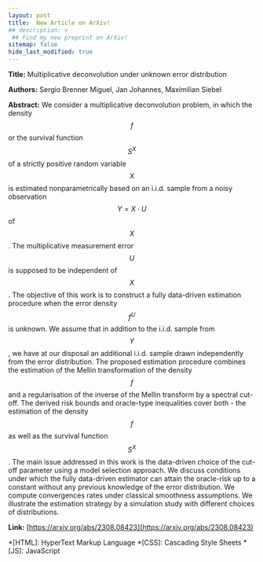 ```yaml
---
layout: post
title:  New Article on ArXiv! 
## description: >
 ## Find my new preprint on ArXiv!
sitemap: false
hide_last_modified: true
---
```

**Title:** Multiplicative deconvolution under unknown error distribution

**Authors:** Sergio Brenner Miguel, Jan Johannes, Maximilian Siebel

**Abstract:** We consider a multiplicative deconvolution problem, in which the density $$f$$ or the survival function $$S^X$$ of a strictly positive random variable $$X$$ is estimated nonparametrically based on an i.i.d. sample from a noisy observation $$Y=X⋅U$$ of $$X$$. The multiplicative measurement error $$U$$ is supposed to be independent of $$X$$. The objective of this work is to construct a fully data-driven estimation procedure when the error density $$f^U$$ is unknown. We assume that in addition to the i.i.d. sample from $$Y$$, we have at our disposal an additional i.i.d. sample drawn independently from the error distribution. The proposed estimation procedure combines the estimation of the Mellin transformation of the density $$f$$ and a regularisation of the inverse of the Mellin transform by a spectral cut-off. The derived risk bounds and oracle-type inequalities cover both - the estimation of the density $$f$$ as well as the survival function $$S^X$$. The main issue addressed in this work is the data-driven choice of the cut-off parameter using a model selection approach. We discuss conditions under which the fully data-driven estimator can attain the oracle-risk up to a constant without any previous knowledge of the error distribution. We compute convergences rates under classical smoothness assumptions. We illustrate the estimation strategy by a simulation study with different choices of distributions.

**Link:** [https://arxiv.org/abs/2308.08423](https://arxiv.org/abs/2308.08423)

*[HTML]: HyperText Markup Language
*[CSS]: Cascading Style Sheets
*[JS]: JavaScript
